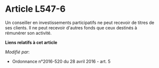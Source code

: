 # Article L547-6

Un conseiller en investissements participatifs ne peut recevoir de titres de ses clients. Il ne peut recevoir d'autres fonds
que ceux destinés à rémunérer son activité.

**Liens relatifs à cet article**

_Modifié par_:

  - Ordonnance n°2016-520 du 28 avril 2016 - art. 5
